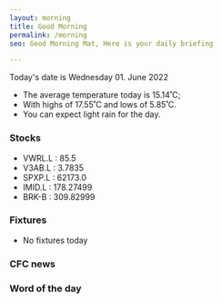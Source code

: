 ```yaml
---
layout: morning
title: Good Morning
permalink: /morning
seo: Good Morning Mat, Here is your daily briefing

---
```


<!-- weather_marker starts -->
<p>Today's date is Wednesday 01. June 2022</p><ul>
<li>The average temperature today is 15.14˚C;</li>
<li>With highs of 17.55˚C and lows of 5.85˚C.</li>
<li>You can expect light rain for the day.</li>
</ul>
<!-- weather_marker ends -->

<h3>Stocks</h3>

<!-- stocks_marker starts -->
<ul>
<li>VWRL.L : 85.5</li>
<li>V3AB.L : 3.7835</li>
<li>SPXP.L : 62173.0</li>
<li>IMID.L : 178.27499</li>
<li>BRK-B : 309.82999</li>
</ul>
<!-- stocks_marker ends -->

<h3>Fixtures</h3>

<!-- sports_marker starts -->
<ul>
<li>No fixtures today</li></ul>
<!-- sports_marker ends -->

<h3>CFC news</h3>
<!-- cfc_marker starts -->

<!-- cfc_marker ends -->

<h3>Word of the day</h3>
<!-- word_marker starts -->

<!-- word_marker ends -->
